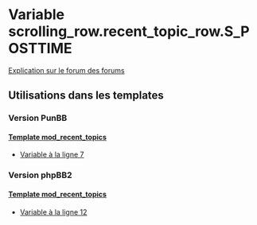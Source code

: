 # Variable scrolling_row.recent_topic_row.S_POSTTIME
[Explication sur le forum des forums](http://forum.forumactif.com/t294113-listing-des-variables#scrolling_row.recent_topic_row.S_POSTTIME)

## Utilisations dans les templates

### Version PunBB

#### [Template mod_recent_topics](punbb/mod_recent_topics.md)
* [Variable à la ligne 7](../punbb/mod_recent_topics.tpl#L7)

### Version phpBB2

#### [Template mod_recent_topics](subsilver/mod_recent_topics.md)
* [Variable à la ligne 12](../subsilver/mod_recent_topics.tpl#L12)